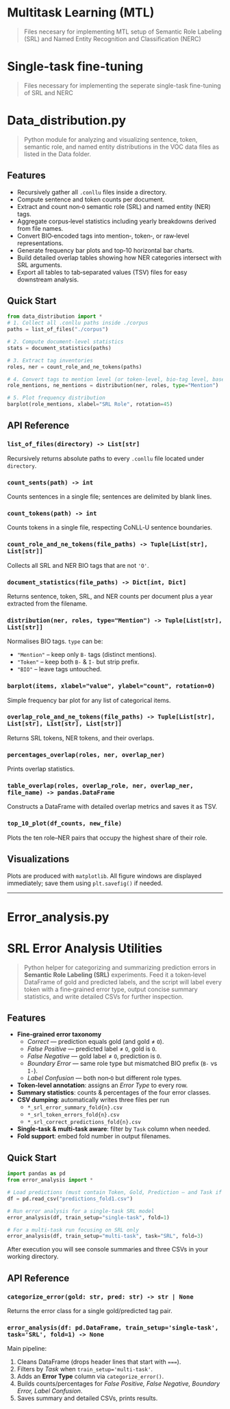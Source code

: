# Multitask Learning (MTL)

> Files necesary for implementing MTL setup of Semantic Role Labeling (SRL) and Named Entity Recognition and Classification (NERC)

# Single-task fine-tuning

> Files necessary for implementing the seperate single-task fine-tuning of SRL and NERC

# Data_distribution.py

> Python module for analyzing and visualizing sentence, token, semantic role, and named entity distributions in the VOC data files as listed in the Data folder.

## Features
- Recursively gather all `.conllu` files inside a directory.
- Compute sentence and token counts per document.
- Extract and count non‑`O` semantic role (SRL) and named entity (NER) tags.
- Aggregate corpus‑level statistics including yearly breakdowns derived from file names.
- Convert BIO‑encoded tags into mention‑, token‑, or raw‑level representations.
- Generate frequency bar plots and top‑10 horizontal bar charts.
- Build detailed overlap tables showing how NER categories intersect with SRL arguments.
- Export all tables to tab‑separated values (TSV) files for easy downstream analysis.

## Quick Start
```python
from data_distribution import *
# 1. Collect all .conllu paths inside ./corpus
paths = list_of_files("./corpus")

# 2. Compute document‑level statistics
stats = document_statistics(paths)

# 3. Extract tag inventories
roles, ner = count_role_and_ne_tokens(paths)

# 4. Convert tags to mention level (or token-level, bio-tag level, based on type specification)
role_mentions, ne_mentions = distribution(ner, roles, type="Mention")

# 5. Plot frequency distribution
barplot(role_mentions, xlabel="SRL Role", rotation=45)
```

## API Reference
### `list_of_files(directory) -> List[str]`
Recursively returns absolute paths to every `.conllu` file located under `directory`.

### `count_sents(path) -> int`
Counts sentences in a single file; sentences are delimited by blank lines.

### `count_tokens(path) -> int`
Counts tokens in a single file, respecting CoNLL‑U sentence boundaries.

### `count_role_and_ne_tokens(file_paths) -> Tuple[List[str], List[str]]`
Collects all SRL and NER BIO tags that are not `'O'`.

### `document_statistics(file_paths) -> Dict[int, Dict]`
Returns sentence, token, SRL, and NER counts per document plus a year extracted from the filename.

### `distribution(ner, roles, type="Mention") -> Tuple[List[str], List[str]]`
Normalises BIO tags. `type` can be:
- `"Mention"` – keep only `B-` tags (distinct mentions).
- `"Token"` – keep both `B-` & `I-` but strip prefix.
- `"BIO"` – leave tags untouched.

### `barplot(items, xlabel="value", ylabel="count", rotation=0)`
Simple frequency bar plot for any list of categorical items.

### `overlap_role_and_ne_tokens(file_paths) -> Tuple[List[str], List[str], List[str], List[str]]`
Returns SRL tokens, NER tokens, and their overlaps.

### `percentages_overlap(roles, ner, overlap_ner)`
Prints overlap statistics.

### `table_overlap(roles, overlap_role, ner, overlap_ner, file_name) -> pandas.DataFrame`
Constructs a DataFrame with detailed overlap metrics and saves it as TSV.

### `top_10_plot(df_counts, new_file)`
Plots the ten role–NER pairs that occupy the highest share of their role.


## Visualizations
Plots are produced with `matplotlib`. All figure windows are displayed immediately; save them using `plt.savefig()` if needed.

---

# Error_analysis.py

# SRL Error Analysis Utilities

> Python helper for categorizing and summarizing prediction errors in **Semantic Role Labeling (SRL)** experiments. Feed it a token‑level DataFrame of gold and predicted labels, and the script will label every token with a fine‑grained error type, output concise summary statistics, and write detailed CSVs for further inspection.

## Features

- **Fine‑grained error taxonomy**
  - *Correct* — prediction equals gold (and gold ≠ `O`).
  - *False Positive* — predicted label ≠ `O`, gold is `O`.
  - *False Negative* — gold label ≠ `O`, prediction is `O`.
  - *Boundary Error* — same role type but mismatched BIO prefix (`B-` vs `I-`).
  - *Label Confusion* — both non‑`O` but different role types.
- **Token‑level annotation**: assigns an *Error Type* to every row.
- **Summary statistics**: counts & percentages of the four error classes.
- **CSV dumping**: automatically writes three files per run
  - `*_srl_error_summary_fold{n}.csv`
  - `*_srl_token_errors_fold{n}.csv`
  - `*_srl_correct_predictions_fold{n}.csv`
- **Single‑task & multi‑task aware**: filter by `Task` column when needed.
- **Fold support**: embed fold number in output filenames.

## Quick Start

```python
import pandas as pd
from error_analysis import *

# Load predictions (must contain Token, Gold, Prediction — and Task if multi‑task)
df = pd.read_csv("predictions_fold1.csv")

# Run error analysis for a single‑task SRL model
error_analysis(df, train_setup="single-task", fold=1)

# For a multi‑task run focusing on SRL only
error_analysis(df, train_setup="multi-task", task="SRL", fold=3)
```

After execution you will see console summaries and three CSVs in your working directory.

## API Reference

### `categorize_error(gold: str, pred: str) -> str | None`

Returns the error class for a single gold/predicted tag pair.

### `error_analysis(df: pd.DataFrame, train_setup='single-task', task='SRL', fold=1) -> None`

Main pipeline:

1. Cleans DataFrame (drops header lines that start with `===`).
2. Filters by *Task* when `train_setup='multi-task'`.
3. Adds an **Error Type** column via `categorize_error()`.
4. Builds counts/percentages for *False Positive, False Negative, Boundary Error, Label Confusion*.
5. Saves summary and detailed CSVs, prints results.
